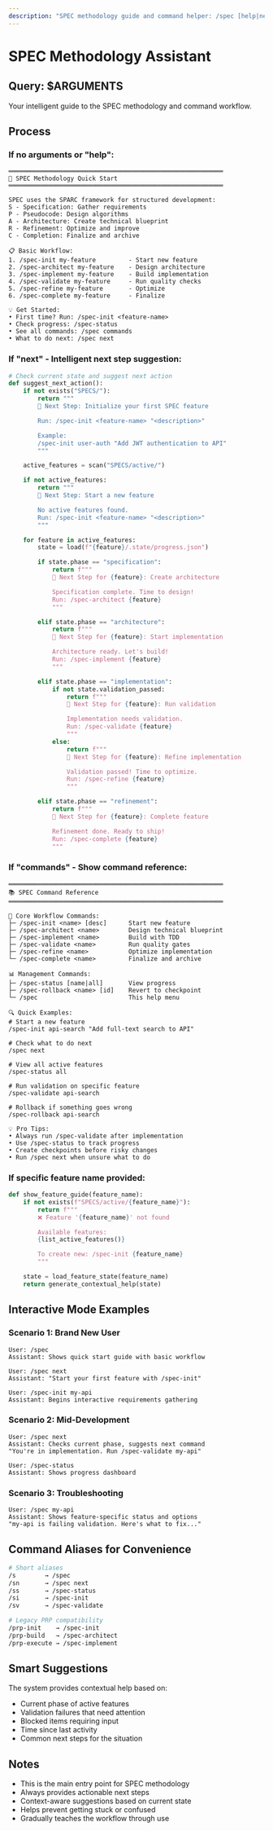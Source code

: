 ```yaml
---
description: "SPEC methodology guide and command helper: /spec [help|next|commands]"
---
```


# SPEC Methodology Assistant

## Query: $ARGUMENTS

Your intelligent guide to the SPEC methodology and command workflow.

## Process

### If no arguments or "help":
```
═══════════════════════════════════════════════════════════
🚀 SPEC Methodology Quick Start
═══════════════════════════════════════════════════════════

SPEC uses the SPARC framework for structured development:
S - Specification: Gather requirements
P - Pseudocode: Design algorithms
A - Architecture: Create technical blueprint
R - Refinement: Optimize and improve
C - Completion: Finalize and archive

📋 Basic Workflow:
1. /spec-init my-feature         - Start new feature
2. /spec-architect my-feature    - Design architecture
3. /spec-implement my-feature    - Build implementation
4. /spec-validate my-feature     - Run quality checks
5. /spec-refine my-feature       - Optimize
6. /spec-complete my-feature     - Finalize

💡 Get Started:
• First time? Run: /spec-init <feature-name>
• Check progress: /spec-status
• See all commands: /spec commands
• What to do next: /spec next
```

### If "next" - Intelligent next step suggestion:
```python
# Check current state and suggest next action
def suggest_next_action():
    if not exists("SPECS/"):
        return """
        🎯 Next Step: Initialize your first SPEC feature

        Run: /spec-init <feature-name> "<description>"

        Example:
        /spec-init user-auth "Add JWT authentication to API"
        """

    active_features = scan("SPECS/active/")

    if not active_features:
        return """
        🎯 Next Step: Start a new feature

        No active features found.
        Run: /spec-init <feature-name> "<description>"
        """

    for feature in active_features:
        state = load(f"{feature}/.state/progress.json")

        if state.phase == "specification":
            return f"""
            🎯 Next Step for {feature}: Create architecture

            Specification complete. Time to design!
            Run: /spec-architect {feature}
            """

        elif state.phase == "architecture":
            return f"""
            🎯 Next Step for {feature}: Start implementation

            Architecture ready. Let's build!
            Run: /spec-implement {feature}
            """

        elif state.phase == "implementation":
            if not state.validation_passed:
                return f"""
                🎯 Next Step for {feature}: Run validation

                Implementation needs validation.
                Run: /spec-validate {feature}
                """
            else:
                return f"""
                🎯 Next Step for {feature}: Refine implementation

                Validation passed! Time to optimize.
                Run: /spec-refine {feature}
                """

        elif state.phase == "refinement":
            return f"""
            🎯 Next Step for {feature}: Complete feature

            Refinement done. Ready to ship!
            Run: /spec-complete {feature}
            """
```

### If "commands" - Show command reference:
```
═══════════════════════════════════════════════════════════
📚 SPEC Command Reference
═══════════════════════════════════════════════════════════

🚀 Core Workflow Commands:
├─ /spec-init <name> [desc]      Start new feature
├─ /spec-architect <name>        Design technical blueprint
├─ /spec-implement <name>        Build with TDD
├─ /spec-validate <name>         Run quality gates
├─ /spec-refine <name>           Optimize implementation
└─ /spec-complete <name>         Finalize and archive

📊 Management Commands:
├─ /spec-status [name|all]       View progress
├─ /spec-rollback <name> [id]    Revert to checkpoint
└─ /spec                         This help menu

🔍 Quick Examples:
# Start a new feature
/spec-init api-search "Add full-text search to API"

# Check what to do next
/spec next

# View all active features
/spec-status all

# Run validation on specific feature
/spec-validate api-search

# Rollback if something goes wrong
/spec-rollback api-search

💡 Pro Tips:
• Always run /spec-validate after implementation
• Use /spec-status to track progress
• Create checkpoints before risky changes
• Run /spec next when unsure what to do
```

### If specific feature name provided:
```python
def show_feature_guide(feature_name):
    if not exists(f"SPECS/active/{feature_name}"):
        return f"""
        ❌ Feature '{feature_name}' not found

        Available features:
        {list_active_features()}

        To create new: /spec-init {feature_name}
        """

    state = load_feature_state(feature_name)
    return generate_contextual_help(state)
```

## Interactive Mode Examples

### Scenario 1: Brand New User
```
User: /spec
Assistant: Shows quick start guide with basic workflow

User: /spec next
Assistant: "Start your first feature with /spec-init"

User: /spec-init my-api
Assistant: Begins interactive requirements gathering
```

### Scenario 2: Mid-Development
```
User: /spec next
Assistant: Checks current phase, suggests next command
"You're in implementation. Run /spec-validate my-api"

User: /spec-status
Assistant: Shows progress dashboard
```

### Scenario 3: Troubleshooting
```
User: /spec my-api
Assistant: Shows feature-specific status and options
"my-api is failing validation. Here's what to fix..."
```

## Command Aliases for Convenience

```bash
# Short aliases
/s        → /spec
/sn       → /spec next
/ss       → /spec-status
/si       → /spec-init
/sv       → /spec-validate

# Legacy PRP compatibility
/prp-init    → /spec-init
/prp-build   → /spec-architect
/prp-execute → /spec-implement
```

## Smart Suggestions

The system provides contextual help based on:
- Current phase of active features
- Validation failures that need attention
- Blocked items requiring input
- Time since last activity
- Common next steps for the situation

## Notes
- This is the main entry point for SPEC methodology
- Always provides actionable next steps
- Context-aware suggestions based on current state
- Helps prevent getting stuck or confused
- Gradually teaches the workflow through use